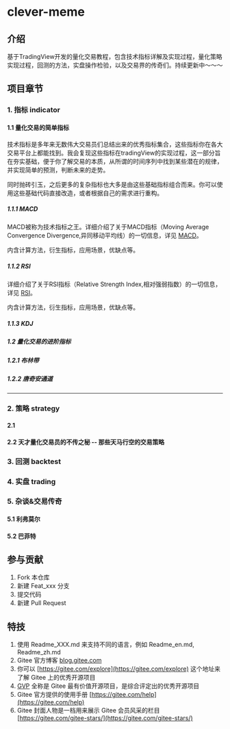 # clever-meme

## 介绍
基于TradingView开发的量化交易教程，包含技术指标详解及实现过程，量化策略实现过程，回测的方法，实盘操作检验，以及交易界的传奇们。持续更新中～～～

## 项目章节
### 1. 指标 indicator
#### 1.1 量化交易的简单指标
技术指标是多年来无数伟大交易员们总结出来的优秀指标集合，这些指标你在各大交易平台上都能找到。我会复现这些指标在tradingView的实现过程，这一部分旨在夯实基础，便于你了解交易的本质，从所谓的时间序列中找到某些潜在的规律，并实现简单的预测，判断未来的走势。

同时抛砖引玉，之后更多的复杂指标也大多是由这些基础指标组合而来。你可以使用这些基础代码直接改造，或者根据自己的需求进行重构。

##### 1.1.1 MACD
MACD被称为技术指标之王。详细介绍了关于MACD指标（Moving Average Convergence Divergence,异同移动平均线）的一切信息，详见 [MACD](Quant-code/indicator/MACD.md)。

内含计算方法，衍生指标，应用场景，优缺点等。

##### 1.1.2 RSI
详细介绍了关于RSI指标（Relative Strength Index,相对强弱指数）的一切信息，详见 [RSI](Quant-code/indicator/RSI.md)。

内含计算方法，衍生指标，应用场景，优缺点等。

##### 1.1.3 KDJ


##### 1.2 量化交易的进阶指标

##### 1.2.1 布林带

##### 1.2.2 唐奇安通道


-------------------------------------
### 2. 策略 strategy
#### 2.1 
#### 2.2 天才量化交易员的不传之秘 -- 那些天马行空的交易策略


### 3. 回测 backtest

### 4. 实盘 trading

### 5. 杂谈&交易传奇
#### 5.1 利弗莫尔

#### 5.2 巴菲特
## 参与贡献

1.  Fork 本仓库
2.  新建 Feat_xxx 分支
3.  提交代码
4.  新建 Pull Request


## 特技

1.  使用 Readme\_XXX.md 来支持不同的语言，例如 Readme\_en.md, Readme\_zh.md
2.  Gitee 官方博客 [blog.gitee.com](https://blog.gitee.com)
3.  你可以 [https://gitee.com/explore](https://gitee.com/explore) 这个地址来了解 Gitee 上的优秀开源项目
4.  [GVP](https://gitee.com/gvp) 全称是 Gitee 最有价值开源项目，是综合评定出的优秀开源项目
5.  Gitee 官方提供的使用手册 [https://gitee.com/help](https://gitee.com/help)
6.  Gitee 封面人物是一档用来展示 Gitee 会员风采的栏目 [https://gitee.com/gitee-stars/](https://gitee.com/gitee-stars/)
